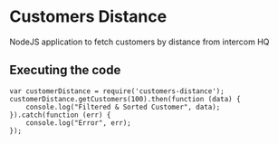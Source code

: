 # Customers Distance
NodeJS application to fetch customers by distance from intercom HQ


## Executing the code

```
var customerDistance = require('customers-distance');
customerDistance.getCustomers(100).then(function (data) {
	console.log("Filtered & Sorted Customer", data);
}).catch(function (err) {
	console.log("Error", err);
});
```
